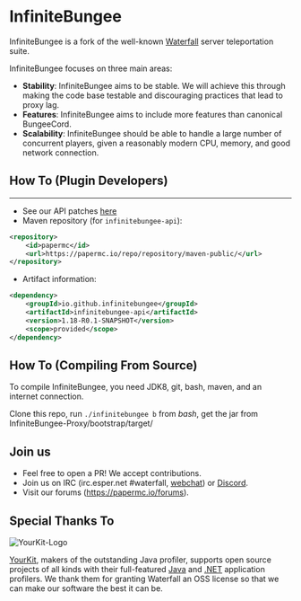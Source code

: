 InfiniteBungee
=========

InfiniteBungee is a fork of the well-known [Waterfall](https://github.com/SpigotMC/Waterfall) server teleportation suite.

InfiniteBungee focuses on three main areas:

- **Stability**: InfiniteBungee aims to be stable. We will achieve this through making the code base testable and discouraging practices that lead to proxy lag.
- **Features**: InfiniteBungee aims to include more features than canonical BungeeCord.
- **Scalability**: InfiniteBungee should be able to handle a large number of concurrent players, given a reasonably modern CPU, memory, and good network connection.

## How To (Plugin Developers)
------
 * See our API patches [here](BungeeCord-Patches)
 * Maven repository (for `infinitebungee-api`):
```xml
<repository>
    <id>papermc</id>
    <url>https://papermc.io/repo/repository/maven-public/</url>
</repository>
```
 * Artifact information:
```xml
<dependency>
    <groupId>io.github.infinitebungee</groupId>
    <artifactId>infinitebungee-api</artifactId>
    <version>1.18-R0.1-SNAPSHOT</version>
    <scope>provided</scope>
</dependency>
 ```


## How To (Compiling From Source)

To compile InfiniteBungee, you need JDK8, git, bash, maven, and an internet connection.

Clone this repo, run `./infinitebungee b` from *bash*, get the jar from InfiniteBungee-Proxy/bootstrap/target/

## Join us

* Feel free to open a PR! We accept contributions.
* Join us on IRC (irc.esper.net #waterfall, [webchat](https://webchat.esper.net/?channels=waterfall)) or [Discord](https://discord.gg/papermc).
* Visit our forums (https://papermc.io/forums).

## Special Thanks To

![YourKit-Logo](https://yourkit.com/images/yklogo.png)

[YourKit](https://yourkit.com/), makers of the outstanding Java profiler, supports open source projects of all kinds with their full-featured [Java](https://yourkit.com/features/) and [.NET](https://yourkit.com/dotnet/features/) application profilers. We thank them for granting Waterfall an OSS license so that we can make our software the best it can be.

